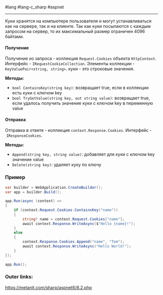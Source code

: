 #lang #lang-c_sharp #aspnet

---
Куки хранятся на компьютере пользователя и могут устанавливаться как на сервере, так и на клиенте. 
Так как куки посылаются с каждым запросом на сервер, то их максимальный размер ограничен 4096 байтами.

#### Получение
Получение из запроса - коллекция `Request.Cookies` объекта `HttpContext`.
Интерфейс - `IRequestCookieCollection`.
Элементы коллекции - `KeyValuePair<string, string>`.
куки - это строковые значения.

**Методы:**
- `bool ContainsKey(string key)`: возвращает true, если в коллекции есть куки с ключом key
- `bool TryGetValue(string key, out string value)`: возвращает true, если удалось получить значение куки с ключом key в переменную value

#### Отправка
Отправка в ответе - коллекция `context.Response.Cookies`.
Интерфейс - `IResponseCookies`.

**Методы:**
- `Append(string key, string value)`: добавляет для куки с ключом key значение value
- `Delete(string key)`: удаляет куку по ключу

### Пример

```csharp
var builder = WebApplication.CreateBuilder();
var app = builder.Build();
 
app.Run(async (context) =>
{
    if (context.Request.Cookies.ContainsKey("name"))
    {
        string? name = context.Request.Cookies["name"];
        await context.Response.WriteAsync($"Hello {name}!");
    }
    else
    {
        context.Response.Cookies.Append("name", "Tom");
        await context.Response.WriteAsync("Hello World!");
    }
});
 
app.Run();
```

### Outer links:
https://metanit.com/sharp/aspnet6/8.2.php